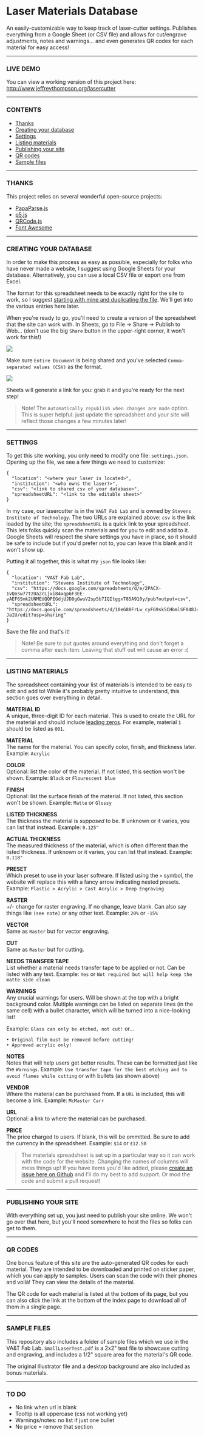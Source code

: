 # Laser Materials Database

An easily-customizable way to keep track of laser-cutter settings. Publishes everything from a Google Sheet (or CSV file) and allows for cut/engrave adjustments, notes and warnings... and even generates QR codes for each material for easy access!

***

### LIVE DEMO  
You can view a working version of this project here: http://www.jeffreythompson.org/lasercutter  

***

### CONTENTS

* [Thanks](#thanks)  
* [Creating your database](#creating-your-database)  
* [Settings](#settings)  
* [Listing materials](#listing-materials)  
* [Publishing your site](#publishing-your-site)  
* [QR codes](#qr-codes)  
* [Sample files](#sample-files)

***

### THANKS  
This project relies on several wonderful open-source projects:  

* [PapaParse.js](https://www.papaparse.com)  
* [p5.js](https://p5js.org)  
* [QRCode.js](https://github.com/davidshimjs/qrcodejs)  
* [Font Awesome](https://fontawesome.com)  

***

### CREATING YOUR DATABASE  
In order to make this process as easy as possible, especially for folks who have never made a website, I suggest using Google Sheets for your database. Alternatively, you can use a local CSV file or export one from Excel.

The format for this spreadsheet needs to be exactly right for the site to work, so I suggest [starting with mine and duplicating the file](https://docs.google.com/spreadsheets/d/10eG88FrLw_cyFG9sk5CHbmlSF048J4ngjEk8lX-JaIU/edit#gid=0). We'll get into the various entries here later.

When you're ready to go, you'll need to create a version of the spreadsheet that the site can work with. In Sheets, go to File &rarr; Share &rarr; Publish to Web... (don't use the big `Share` button in the upper-right corner, it won't work for this!)

![](Images/SharingFromSheets.png)

Make sure `Entire Document` is being shared and you've selected `Comma-separated values (CSV)` as the format.

![](Images/SharingCSV.png)

Sheets will generate a link for you: grab it and you're ready for the next step! 

> Note! The `Automatically republish when changes are made` option. This is super helpful: just update the spreadsheet and your site will reflect those changes a few minutes later!

***

### SETTINGS
To get this site working, you only need to modify one file: `settings.json`. Opening up the file, we see a few things we need to customize:

```
{
  "location": "<where your laser is located>",
  "institution": "<who owns the laser?>",
  "csv": "<link to shared csv of your database>",
  "spreadsheetURL": "<link to the editable sheet>"
}
```

In my case, our lasercutter is in the `VA&T Fab Lab` and is owned by `Stevens Institute of Technology`. The two URLs are explained above: `csv` is the link loaded by the site; the `spreadsheetURL` is a quick link to your spreadsheet. This lets folks quickly scan the materials and for you to edit and add to it. Google Sheets will respect the share settings you have in place, so it should be safe to include but if you'd prefer not to, you can leave this blank and it won't show up.

Putting it all together, this is what my `json` file looks like:

```
{
  "location": "VA&T Fab Lab",
  "institution": "Stevens Institute of Technology",
  "csv": "https://docs.google.com/spreadsheets/d/e/2PACX-1vQosw77tzUa2cLjxi84xqp6F3EE-yAEF6Smk2UNMEUQQPEGdjUJD8gGwuV2sp5b7IQItggxT85A910y/pub?output=csv",
  "spreadsheetURL": "https://docs.google.com/spreadsheets/d/10eG88FrLw_cyFG9sk5CHbmlSF048J4ngjEk8lX-JaIU/edit?usp=sharing"
}
```

Save the file and that's it!

> Note! Be sure to put quotes around everything and don't forget a comma after each item. Leaving that stuff out will cause an error :(

***

### LISTING MATERIALS  
The spreadsheet containing your list of materials is intended to be easy to edit and add to! While it's probably pretty intuitive to understand, this section goes over everything in detail.

**MATERIAL ID**  
A unique, three-digit ID for each material. This is used to create the URL for the material and should include [leading zeros](https://en.wikipedia.org/wiki/Leading_zero). For example, material `1` should be listed as `001`.

**MATERIAL**  
The name for the material. You can specify color, finish, and thickness later. Example: `Acrylic`

**COLOR**  
Optional: list the color of the material. If not listed, this section won't be shown. Example: `Black` or `Flourescent blue`

**FINISH**  
Optional: list the surface finish of the material. If not listed, this section won't be shown. Example: `Matte` or `Glossy` 

**LISTED THICKNESS**  
The thickness the material is *supposed* to be. If unknown or it varies, you can list that instead. Example: `0.125"`

**ACTUAL THICKNESS**  
The measured thickness of the material, which is often different than the listed thickness. If unknown or it varies, you can list that instead. Example: `0.118"`

**PRESET**  
Which preset to use in your laser software. If listed using the `>` symbol, the website will replace this with a fancy arrow indicating nested presets. Example: `Plastic > Acrylic > Cast Acrylic > Deep Engraving`

**RASTER**  
+/- change for raster engraving. If no change, leave blank. Can also say things like `(see note)` or any other text. Example: `20%` or `-15%`

**VECTOR**  
Same as `Raster` but for vector engraving.

**CUT**  
Same as `Raster` but for cutting.

**NEEDS TRANSFER TAPE**  
List whether a material needs transfer tape to be applied or not. Can be listed with any text. Example: `Yes` or `Not required but will help keep the matte side clean`

**WARNINGS**  
Any crucial warnings for users. Will be shown at the top with a bright background color. Multiple warnings can be listed on separate lines (in the same cell) with a bullet character, which will be turned into a nice-looking list! 

Example: `Glass can only be etched, not cut!` or...

```
• Original film must be removed before cutting!
• Approved acrylic only!
```

**NOTES**  
Notes that will help users get better results. These can be formatted just like the `Warnings`. Example: `Use transfer tape for the best etching and to avoid flames while cutting` or with bullets (as shown above)

**VENDOR**  
Where the material can be purchased from. If a `URL` is included, this will become a link. Example: `McMaster Carr`

**URL**  
Optional: a link to where the material can be purchased.

**PRICE**  
The price charged to users. If blank, this will be ommitted. Be sure to add the currency in the spreadsheet. Example: `$14` or `£12.50`

> The materials spreadsheet is set up in a particular way so it can work with the code for the website. Changing the names of columns will mess things up! If you have items you'd like added, please [create an issue here on Github](https://github.com/jeffThompson/LasercutterMaterialsDatabase/issues) and I'll do my best to add support. Or mod the code and submit a pull request!

***

### PUBLISHING YOUR SITE  
With everything set up, you just need to publish your site online. We won't go over that here, but you'll need somewhere to host the files so folks can get to them.

***

### QR CODES  
One bonus feature of this site are the auto-generated QR codes for each material. They are intended to be downloaded and printed on sticker paper, which you can apply to samples. Users can scan the code with their phones and voilà! They can view the details of the material.

The QR code for each material is listed at the bottom of its page, but you can also click the link at the bottom of the index page to download all of them in a single page.

***

### SAMPLE FILES  
This repository also includes a folder of sample files which we use in the VA&T Fab Lab. `SmallLaserTest.pdf` is a 2x2" test file to showcase cutting and engraving, and includes a 1/2" square area for the material's QR code.

The original Illustrator file and a desktop background are also included as bonus materials.

***

### TO DO
- No link when url is blank
- Tooltip is all uppercase (css not working yet)
- Warnings/notes: no list if just one bullet
- No price = remove that section

